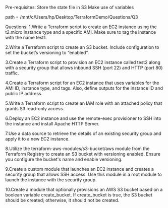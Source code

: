 Pre-requisites:
Store the state file in S3
Make use of variables		

path = /mnt/c/Users/hp/Desktop/TerraformDemo/Questions/Q3

Questions:
1.Write a Terraform script to create an EC2 instance using the t2.micro instance type and a specific AMI. Make sure to tag the instance with the name test1.

2.Write a Terraform script to create an S3 bucket. Include configuration to set the bucket’s versioning to “enabled”.

3.Create a Terraform script to provision an EC2 instance called test2  along with a security group that allows inbound SSH (port 22) and HTTP (port 80) traffic.

4.Create a Terraform script for an EC2 instance that uses variables for the AMI ID, instance type, and tags. Also, define outputs for the instance ID and public IP address.

5.Write a Terraform script to create an IAM role with an attached policy that grants S3 read-only access.

6.Deploy an EC2 instance and use the remote-exec provisioner to SSH into the instance and install Apache HTTP Server.

7.Use a data source to retrieve the details of an existing security group and apply it to a new EC2 instance.

8.Utilize the terraform-aws-modules/s3-bucket/aws module from the Terraform Registry to create an S3 bucket with versioning enabled. Ensure you configure the bucket's name and enable versioning.

9.Create a custom module that launches an EC2 instance and creates a security group that allows SSH access. Use this module in a root module to launch the instance with the security group.

10.Create a module that optionally provisions an AWS S3 bucket based on a boolean variable create_bucket. If create_bucket is true, the S3 bucket should be created; otherwise, it should not be created.		
